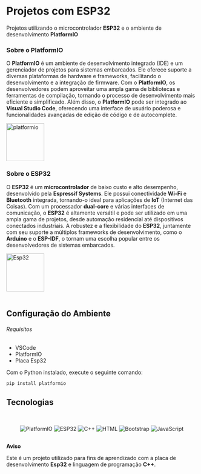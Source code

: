 # Projetos com ESP32

Projetos utilizando o microcontrolador **ESP32** e o ambiente de desenvolvimento **PlatformIO**

### Sobre o PlatformIO

O **PlatformIO** é um ambiente de desenvolvimento integrado (IDE) e um gerenciador de projetos para sistemas embarcados. Ele oferece suporte a diversas plataformas de hardware e frameworks, facilitando o desenvolvimento e a integração de firmware. Com o **PlatformIO**, os desenvolvedores podem aproveitar uma ampla gama de bibliotecas e ferramentas de compilação, tornando o processo de desenvolvimento mais eficiente e simplificado. Além disso, o **PlatformIO** pode ser integrado ao **Visual Studio Code**, oferecendo uma interface de usuário poderosa e funcionalidades avançadas de edição de código e de autocomplete.

<img width='100' src='https://github.com/aasjunior/esp32_web_server/assets/61213599/94e62aec-3549-477f-82db-08087995edbc' alt='platformio'>

### Sobre o ESP32

O **ESP32** é um **microcontrolador** de baixo custo e alto desempenho, desenvolvido pela **Espressif Systems**. Ele possui conectividade **Wi-Fi** e **Bluetooth** integrada, tornando-o ideal para aplicações de **IoT** (Internet das Coisas). Com um processador **dual-core** e várias interfaces de comunicação, o **ESP32** é altamente versátil e pode ser utilizado em uma ampla gama de projetos, desde automação residencial até dispositivos conectados industriais. A robustez e a flexibilidade do **ESP32**, juntamente com seu suporte a múltiplos frameworks de desenvolvimento, como o **Arduino** e o **ESP-IDF**, o tornam uma escolha popular entre os desenvolvedores de sistemas embarcados.

<img width='100' src='https://github.com/aasjunior/esp32_web_server/assets/61213599/3e1dfffe-fdc8-4408-9261-926fbe91929a' alt='Esp32'>

<br>
<br>

## Configuração do Ambiente

###### Requisitos
- VSCode
- PlatformIO
- Placa Esp32

Com o Python instalado, execute o seguinte comando:
```bash
pip install platformio
```

## Tecnologias

<br>

<p align="center">
   <img src="https://img.shields.io/badge/PlatformIO-00979D?style=for-the-badge&logo=platformio&logoColor=white" alt="PlatformIO"/>
   <img src="https://img.shields.io/badge/ESP32-000000?style=for-the-badge&logo=espressif&logoColor=white" alt="ESP32"/>
   <img src="https://img.shields.io/badge/C++-00599C?style=for-the-badge&logo=c%2B%2B&logoColor=white" alt="C++"/>
   <img src="https://img.shields.io/badge/HTML-E34F26?style=for-the-badge&logo=html5&logoColor=white" alt="HTML"/>
   <img src="https://img.shields.io/badge/Bootstrap-563D7C?style=for-the-badge&logo=bootstrap&logoColor=white" alt="Bootstrap"/>
   <img src="https://img.shields.io/badge/JavaScript-F7DF1E?style=for-the-badge&logo=javascript&logoColor=black" alt="JavaScript"/>
</p>

##
**Aviso**

Este é um projeto utilizado para fins de aprendizado com a placa de desenvolvimento **Esp32** e linguagem de programação **C++**.